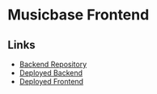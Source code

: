# Musicbase Frontend

## Links

- [Backend Repository](https://github.com/svdf18/musicbase_app_backend/tree/main_production2)
- [Deployed Backend](https://musicbase-app-backend-production.azurewebsites.net/)
- [Deployed Frontend](https://svdf18.github.io/musicbase_app_frontend/)
